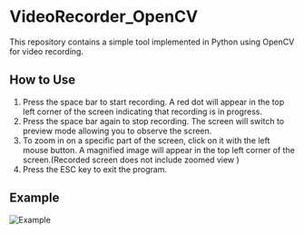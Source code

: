 # VideoRecorder_OpenCV
This repository contains a simple tool implemented in Python using OpenCV for video recording.

## How to Use
1. Press the space bar to start recording. A red dot will appear in the top left corner of the screen indicating that recording is in progress.
2. Press the space bar again to stop recording. The screen will switch to preview mode allowing you to observe the screen.
3. To zoom in on a specific part of the screen, click on it with the left mouse button. A magnified image will appear in the top left corner of the screen.(Recorded screen does not include zoomed view )
4. Press the ESC key to exit the program.

## Example
![Example](GIF.gif)